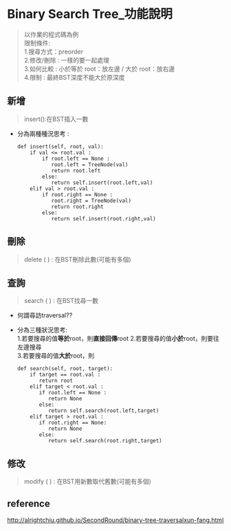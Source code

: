 # Binary Search Tree_功能說明
>以作業的程式碼為例                      
 限制條件:                            
   1.搜尋方式：preorder                          
   2.修改/刪除 : 一樣的要一起處理                   
   3.如何比較 : 小於等於 root：放左邊  /  大於 root：放右邊                    
   4.限制 : 最終BST深度不能大於原深度

## 新增
>insert():在BST插入一數

* 分為兩種種況思考 :
   


      def insert(self, root, val):
          if val <= root.val :
              if root.left == None :
                 root.left = TreeNode(val)
                 return root.left
              else:
                 return self.insert(root.left,val)   
          elif val > root.val :
              if root.right == None :
                 root.right = TreeNode(val)
                 return root.right
              else:
                 return self.insert(root.right,val)


## 刪除
>delete ( ) : 在BST刪除此數(可能有多個)

                 
## 查詢
>search ( ) : 在BST找尋一數

* 何謂尋訪traversal??

* 分為三種狀況思考:                
  1.若要搜尋的值**等於**root，則**直接回傳**root
  2.若要搜尋的值**小於**root，則要往左邊搜尋                   
  3.若要搜尋的值**大於**root，則

      def search(self, root, target):
          if target == root.val :
             return root
          elif target < root.val :
             if root.left == None :
                return None
             else:
                return self.search(root.left,target)
          elif target > root.val :
             if root.right == None:
                return None
             else:
                return self.search(root.right,target)

## 修改
>modify ( ) : 在BST用新數取代舊數(可能有多個)

## reference
http://alrightchiu.github.io/SecondRound/binary-tree-traversalxun-fang.html

